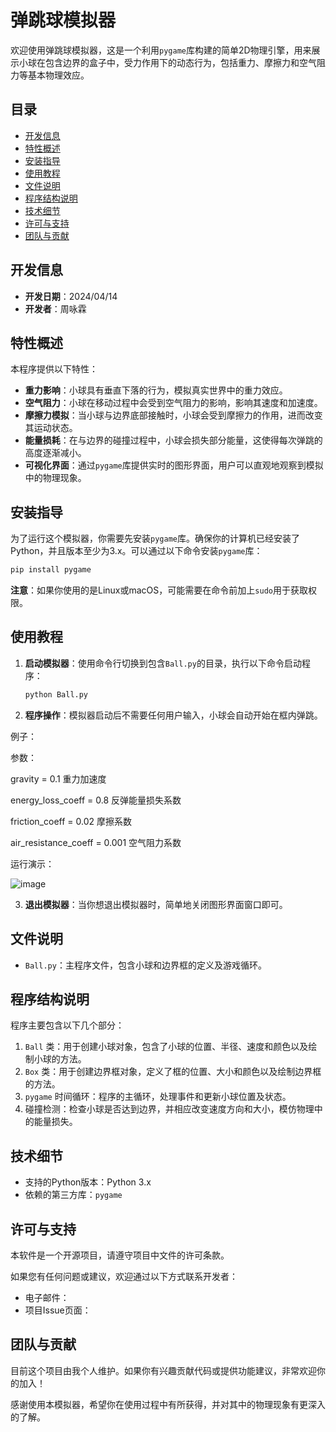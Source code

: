 # 弹跳球模拟器

欢迎使用弹跳球模拟器，这是一个利用`pygame`库构建的简单2D物理引擎，用来展示小球在包含边界的盒子中，受力作用下的动态行为，包括重力、摩擦力和空气阻力等基本物理效应。

## 目录

- [开发信息](#开发信息)
- [特性概述](#特性概述)
- [安装指导](#安装指导)
- [使用教程](#使用教程)
- [文件说明](#文件说明)
- [程序结构说明](#程序结构说明)
- [技术细节](#技术细节)
- [许可与支持](#许可与支持)
- [团队与贡献](#团队与贡献)

## 开发信息

- **开发日期**：2024/04/14
- **开发者**：周咏霖

## 特性概述

本程序提供以下特性：

- **重力影响**：小球具有垂直下落的行为，模拟真实世界中的重力效应。
- **空气阻力**：小球在移动过程中会受到空气阻力的影响，影响其速度和加速度。
- **摩擦力模拟**：当小球与边界底部接触时，小球会受到摩擦力的作用，进而改变其运动状态。
- **能量损耗**：在与边界的碰撞过程中，小球会损失部分能量，这使得每次弹跳的高度逐渐减小。
- **可视化界面**：通过`pygame`库提供实时的图形界面，用户可以直观地观察到模拟中的物理现象。

## 安装指导

为了运行这个模拟器，你需要先安装`pygame`库。确保你的计算机已经安装了Python，并且版本至少为3.x。可以通过以下命令安装`pygame`库：

```bash
pip install pygame
```

**注意**：如果你使用的是Linux或macOS，可能需要在命令前加上`sudo`用于获取权限。

## 使用教程

1. **启动模拟器**：使用命令行切换到包含`Ball.py`的目录，执行以下命令启动程序：

   ```bash
   python Ball.py
   ```

2. **程序操作**：模拟器启动后不需要任何用户输入，小球会自动开始在框内弹跳。

例子：

参数：

gravity = 0.1   重力加速度

energy_loss_coeff = 0.8   反弹能量损失系数

friction_coeff = 0.02   摩擦系数

air_resistance_coeff = 0.001   空气阻力系数

运行演示：

![image](https://github.com/zylyes/homework/blob/main/Ball(python)/Ball.gif)

3. **退出模拟器**：当你想退出模拟器时，简单地关闭图形界面窗口即可。

## 文件说明

- `Ball.py`：主程序文件，包含小球和边界框的定义及游戏循环。

## 程序结构说明

程序主要包含以下几个部分：

1. `Ball` 类：用于创建小球对象，包含了小球的位置、半径、速度和颜色以及绘制小球的方法。
2. `Box` 类：用于创建边界框对象，定义了框的位置、大小和颜色以及绘制边界框的方法。
3. `pygame` 时间循环：程序的主循环，处理事件和更新小球位置及状态。
4. 碰撞检测：检查小球是否达到边界，并相应改变速度方向和大小，模仿物理中的能量损失。

## 技术细节

- 支持的Python版本：Python 3.x
- 依赖的第三方库：`pygame`

## 许可与支持

本软件是一个开源项目，请遵守项目中文件的许可条款。

如果您有任何问题或建议，欢迎通过以下方式联系开发者：
- 电子邮件：
- 项目Issue页面：

## 团队与贡献

目前这个项目由我个人维护。如果你有兴趣贡献代码或提供功能建议，非常欢迎你的加入！

感谢使用本模拟器，希望你在使用过程中有所获得，并对其中的物理现象有更深入的了解。
